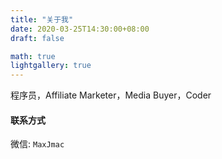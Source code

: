 ```yaml
---
title: "关于我"
date: 2020-03-25T14:30:00+08:00
draft: false

math: true
lightgallery: true
---
```


程序员，Affiliate Marketer，Media Buyer，Coder

#### 联系方式
微信: `MaxJmac`